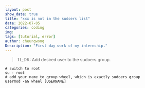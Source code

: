 ```yaml
---
layout: post
show_date: true
title: "xxx is not in the sudoers list"
date: 2022-07-05
categories: coding
img:
tags: [tutorial, error]
author: cheungwong
Description: "First day work of my internship."
---
```


>TL;DR: Add desired user to the sudoers group.

```
# switch to root
su - root
# add your name to group wheel, which is exactly sudoers group
usermod -aG wheel [USERNAME]
```